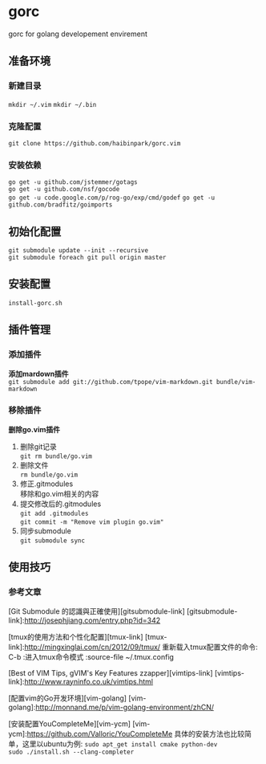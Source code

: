 gorc
=======

gorc for golang developement envirement

## 准备环境  

### 新建目录
`mkdir ~/.vim`
`mkdir ~/.bin`

### 克隆配置
`git clone https://github.com/haibinpark/gorc.vim`  

### 安装依赖
`go get -u github.com/jstemmer/gotags`  
`go get -u github.com/nsf/gocode`  
`go get -u code.google.com/p/rog-go/exp/cmd/godef`
`go get -u github.com/bradfitz/goimports`

## 初始化配置  

`git submodule update --init --recursive`  
`git submodule foreach git pull origin master`


## 安装配置 
`install-gorc.sh` 

## 插件管理 
### 添加插件  
**添加mardown插件**  
`git submodule add git://github.com/tpope/vim-markdown.git bundle/vim-markdown`
### 移除插件  
**删除go.vim插件**  
1. 删除git记录  
`git rm bundle/go.vim`  
2. 删除文件  
`rm bundle/go.vim`  
3. 修正.gitmodules  
移除和go.vim相关的内容  
4. 提交修改后的.gitmodules  
`git add .gitmodules`  
`git commit -m "Remove vim plugin go.vim"`    
5. 同步submodule  
`git submodule sync`  


## 使用技巧

### 参考文章
[Git Submodule 的認識與正確使用][gitsubmodule-link]
[gitsubmodule-link]:http://josephjiang.com/entry.php?id=342

[tmux的使用方法和个性化配置][tmux-link]
[tmux-link]:http://mingxinglai.com/cn/2012/09/tmux/
重新载入tmux配置文件的命令:
C-b :进入tmux命令模式
:source-file ~/.tmux.config


[Best of VIM Tips, gVIM's Key Features zzapper][vimtips-link]
[vimtips-link]:http://www.rayninfo.co.uk/vimtips.html

[配置vim的Go开发环境][vim-golang]
[vim-golang]:http://monnand.me/p/vim-golang-environment/zhCN/


[安装配置YouCompleteMe][vim-ycm]
[vim-ycm]:https://github.com/Valloric/YouCompleteMe
具体的安装方法也比较简单，这里以ubuntu为例:
`sudo apt_get install cmake python-dev`  
`sudo ./install.sh --clang-completer `  

